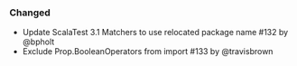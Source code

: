 ### Changed

* Update ScalaTest 3.1 Matchers to use relocated package name #132 by @bpholt
* Exclude Prop.BooleanOperators from import #133 by @travisbrown
